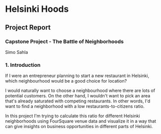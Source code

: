 # Helsinki Hoods
## Project Report
### Capstone Project - The Battle of Neighborhoods
 
Simo Sahla


### 1. Introduction
If I were an entrepreneur planning to start a new restaurant in Helsinki, which neighbourhood would be a good choice for location? 

I would naturally want to choose a neighbourhood where there are lots of potential customers. On the other hand, I wouldn't want to pick an area that's already saturated with competing restaurants. In other words, I'd want to find a neighborhood with a low restaurants-to-citizens ratio.

In this project I'm trying to calculate this ratio for different Helsinki neighborhoods using FourSquare venue data and visualize it in a way that can give insights on business opportunities in different parts of Helsinki.
